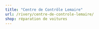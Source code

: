 ```yaml
---
title: "Centre de Contrôle Lemaire"
url: /rivery/centre-de-controle-lemaire/
shop: réparation de voitures
---
```

